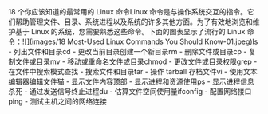 18 个你应该知道的最常用的 Linux 命令Linux 命令是与操作系统交互的指令。它们帮助管理文件、目录、系统进程以及系统的许多其他方面。为了有效地浏览和维护基于 Linux 的系统，您需要熟悉这些命令。下面的图表显示了流行的 Linux 命令：![](images/18 Most-Used Linux Commands You Should Know-01.jpeg)ls - 列出文件和目录cd - 更改当前目录创建一个新目录rm - 删除文件或目录cp - 复制文件或目录mv - 移动或重命名文件或目录chmod - 更改文件或目录权限grep - 在文件中搜索模式查找 - 搜索文件和目录tar - 操作 tarball 存档文件vi - 使用文本编辑器编辑文件猫 - 显示文件内容顶部 - 显示进程和资源使用ps - 显示进程信息杀死 - 通过发送信号终止进程du - 估算文件空间使用量ifconfig - 配置网络接口ping - 测试主机之间的网络连接